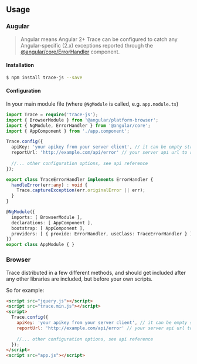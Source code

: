 ## Usage

### Augular
> Angular means Angular 2+
Trace can be configured to catch any Angular-specific (2.x) exceptions reported through the [@angular/core/ErrorHandler](https://angular.io/docs/js/latest/api/core/index/ErrorHandler-class.html) component. 

#### Installation
```bash
$ npm install trace-js --save
```
#### Configuration
In your main module file (where `@NgModule` is called, e.g. `app.module.ts`)

```typescript
import Trace = require('trace-js');
import { BrowserModule } from '@angular/platform-browser';
import { NgModule, ErrorHandler } from '@angular/core';
import { AppComponent } from './app.component';

Trace.config({
  apiKey: 'your apikey from your server client', // it can be empty string if your server do not configured
  reportUrl: 'http://example.com/api/error' // your server api url to reveive the report
  
  //... other configuration options, see api reference
});

export class TraceErrorHandler implements ErrorHandler {
  handleError(err:any) : void {
    Trace.captureException(err.originalError || err);
  }
}

@NgModule({
  imports: [ BrowserModule ],
  declarations: [ AppComponent ],
  bootstrap: [ AppComponent ],
  providers: [ { provide: ErrorHandler, useClass: TraceErrorHandler } ]
})
export class AppModule { }
```

### Browser
Trace distributed in a few different methods, and should get included after any other libraries are included, but before your own scripts.

So for example:
```html
<script src="jquery.js"></script>
<script src="trace.min.js"></script>
<script>
  Trace.config({
    apiKey: 'your apikey from your server client', // it can be empty string if your server do not configured
    reportUrl: 'http://example.com/api/error' // your server api url to reveive the report
    
    //... other configuration options, see api reference
  });
</script>
<script src="app.js"></script>
```

